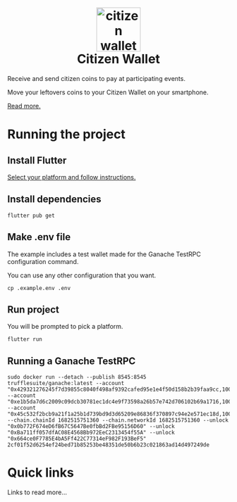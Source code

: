 <h1 align="center">
  <img style="height: 100px; width: 100px;" src="https://github.com/citizenwallet/citizenwallet/blob/main/assets/logo.png" alt="citizen wallet logo"/><br/>
  Citizen Wallet
</h1>

Receive and send citizen coins to pay at participating events.

Move your leftovers coins to your Citizen Wallet on your smartphone.

[Read more.](https://citizenwallet.xyz/)

# Running the project

## Install Flutter

[Select your platform and follow instructions.](https://docs.flutter.dev/get-started/install)

## Install dependencies

```
flutter pub get
```

## Make .env file

The example includes a test wallet made for the Ganache TestRPC configuration command.

You can use any other configuration that you want.

```
cp .example.env .env
```

## Run project

You will be prompted to pick a platform.

```
flutter run
```

## Running a Ganache TestRPC

```
sudo docker run --detach --publish 8545:8545 trufflesuite/ganache:latest --account "0x429321276245f7d39855c8040f498af9392cafed95e1e4f50d158b2b39faa9cc,100000000000000000000000" --account "0xe1b5da7d6c2009c09dcb30781ec1dc4e9f73598a26b57e742d706102b69a1716,100000000000000000000000" --account "0x45c532f2bcb9a21f1a25b1d739bd9d3d65209e86836f370897c94e2e571ec18d,100000000000000000000000" --chain.chainId 1682515751360 --chain.networkId 1682515751360 --unlock "0x0b772F674eD6fB67C5647Be0fbBd2FBe95156D60" --unlock "0xBa711ff057dfAC08E4568Bb972EeC2313454f55A" --unlock "0x664ce0F7785E4bA5Ff422C77314eF982F193BeF5"
2cf01f52d6254ef24bed71b85253be48351de50b6b23c021863ad14d497249de
```

# Quick links

Links to read more...
